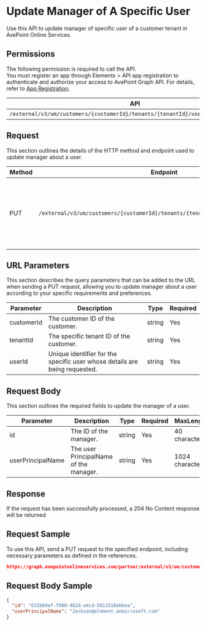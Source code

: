 # Update Manager of A Specific User

Use this API to update manager of specific user of a customer tenant in AvePoint Online Services. 

## Permissions

The following permission is required to call the API.  
You must register an app through Elements > API app registration to authenticate and authorize your access to AvePoint Graph API. For details, refer to [App Registration](https://cdn.avepoint.com/assets/apelements-webhelp/avepoint-elements-for-partners/index.htm#!Documents/appregistration.htm).

| API | Permission  |
|-----------|--------|
| `/external/v3/um/customers/{customerId}/tenants/{tenantId}/users/{userId}/manager`|elements.um.user.readwrite.all|  

## Request

This section outlines the details of the HTTP method and endpoint used to update manager about a user.

| Method | Endpoint | Description |
|-----------|--------|------------|
| PUT | `/external/v3/um/customers/{customerId}/tenants/{tenantId}/users/{userId}/manager` | Update manager about a user of a customer tenant in AvePoint Online Services.|

## URL Parameters

This section describes the query parameters that can be added to the URL when sending a PUT request, allowing you to update manager about a user according to your specific requirements and preferences.

| Parameter | Description | Type | Required |
| --- | --- | --- |---|
| customerId | The customer ID of the customer. | string | Yes |
| tenantId | The specific tenant ID of the customer. | string | Yes |
| userId | Unique identifier for the specific user whose details are being requested. | string | Yes |

## Request Body

This section outlines the required fields to update the manager of a user.

| Parameter | Description | Type | Required | MaxLength
| --- | --- | --- | --- | ---|
| id | The ID of the manager. | string | Yes | 40 character |
| userPrincipalName | The user PrincipalName of the manager. | string | Yes | 1024 character|

## Response

If the request has been successfully processed, a 204 No Content response will be returned

## Request Sample

To use this API, send a PUT request to the specified endpoint, including necessary parameters as defined in the references. 

```json
https://graph.avepointonlineservices.com/partner/external/v3/um/customers/966f35cc-61f4-4070-819c-25cdbcf82a07/tenants/0c7715b3-bc2f-4c4c-a8a0-f3634dcfacec/users/7c18fd6f-fb26-4353-8dbd-5725fa9edc3f/manager
```
## Request Body Sample

```json
{
  "id": "631b0def-f500-482d-a4cd-5811518ebbea",
  "userPrincipalName": "Jackson@element.onmicrosoft.com"
}
```